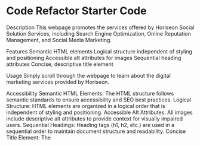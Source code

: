 # Code Refactor Starter Code
Description
This webpage promotes the services offered by Horiseon Social Solution Services, including Search Engine Optimization, Online Reputation Management, and Social Media Marketing.

Features
Semantic HTML elements
Logical structure independent of styling and positioning
Accessible alt attributes for images
Sequential heading attributes
Concise, descriptive title element

Usage
Simply scroll through the webpage to learn about the digital marketing services provided by Horiseon.

Accessibility
Semantic HTML Elements: The HTML structure follows semantic standards to ensure accessibility and SEO best practices.
Logical Structure: HTML elements are organized in a logical order that is independent of styling and positioning.
Accessible Alt Attributes: All images include descriptive alt attributes to provide context for visually impaired users.
Sequential Headings: Heading tags (h1, h2, etc.) are used in a sequential order to maintain document structure and readability.
Concise Title Element: The <title> element accurately describes the purpose and content of the webpage.

Deployed Site: